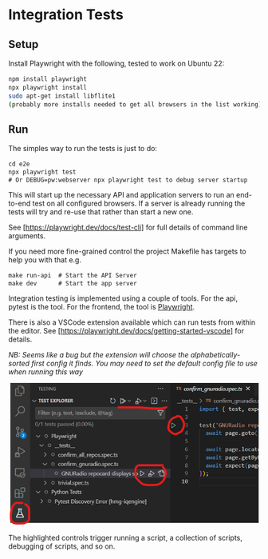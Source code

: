# Integration Tests

## Setup

Install Playwright with the following, tested to work on Ubuntu 22:

```bash
npm install playwright
npx playwright install
sudo apt-get install libflite1
(probably more installs needed to get all browsers in the list working)
```

## Run

The simples way to run the tests is just to do:
```
cd e2e
npx playwright test
# Or DEBUG=pw:webserver npx playwright test to debug server startup
```

This will start up the necessary API and application servers to run an end-to-end test on all configured browsers. If a server is already
running the tests will try and re-use that rather than start a new one.

See [https://playwright.dev/docs/test-cli] for full details of command line arguments.

If you need more fine-grained control the project Makefile has targets to help you with that e.g.

```
make run-api  # Start the API Server
make dev      # Start the app server
```

Integration testing is implemented using a couple of tools. For the api, pytest is the tool. For the frontend, the tool is [Playwright](https://playwright.dev/docs/intro).

There is also a VSCode extension available which can run tests from within the editor. See [https://playwright.dev/docs/getting-started-vscode] for details.

*NB: Seems like a bug but the extension will choose the alphabetically-sorted first config it finds. You may need to set the default 
config file to use when running this way*


<p align="center">
  <img width=500 src="../client/public/vscode-pw-test-runner.png" />
</p>

The highlighted controls trigger running a script, a collection of scripts, debugging of scripts, and so on.
